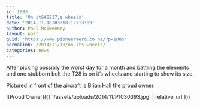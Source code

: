 ```yaml
---
id: 1885
title: 'On it&#8217;s wheels'
date: '2014-11-18T03:18:12+13:00'
author: Paul McSweeney
layout: post
guid: 'https://www.pioneeraero.co.nz/?p=1885'
permalink: /2014/11/18/on-its-wheels/
categories: news
---
```


After picking possibly the worst day for a month and battling the elements and one stubborn bolt the T28 is on it’s wheels and starting to show its size.

Pictured in front of the aircraft is Brian Hall the proud owner.

![Proud Owner]({{ '/assets/uploads/2014/11/P1030393.jpg' | relative_url }})
